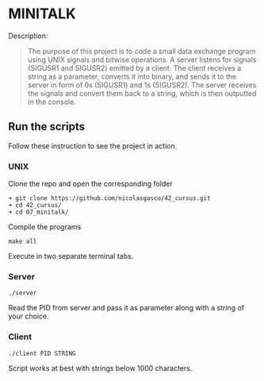 # MINITALK

Description:
>  The purpose of this project is to code a small data exchange program using UNIX signals and bitwise operations.
A server listens for signals (SIGUSR1 and SIGUSR2) emitted by a client. The client receives a string as a parameter, converts it into binary, and sends it to the server in form of 0s (SIGUSR1) and 1s (SIGUSR2). The server receives the signals and convert them back to a string, which is then outputted in the console.

## Run the scripts

Follow these instruction to see the project in action.

### UNIX
Clone the repo and open the corresponding folder
```
➜ git clone https://github.com/nicolasgasco/42_cursus.git
➜ cd 42_cursus/
➜ cd 07_minitalk/
```
Compile the programs
```
make all
```
Execute in two separate terminal tabs.
### Server
```
./server
```
Read the PID from server and pass it as parameter along with a string of your choice.
### Client
```
./client PID STRING
```
Script works at best with strings below 1000 characters.

